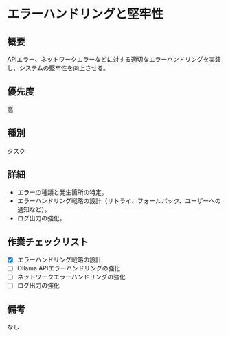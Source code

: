 # エラーハンドリングと堅牢性

## 概要
APIエラー、ネットワークエラーなどに対する適切なエラーハンドリングを実装し、システムの堅牢性を向上させる。

## 優先度
高

## 種別
タスク

## 詳細
* エラーの種類と発生箇所の特定。
* エラーハンドリング戦略の設計（リトライ、フォールバック、ユーザーへの通知など）。
* ログ出力の強化。

## 作業チェックリスト
* [x] エラーハンドリング戦略の設計
* [ ] Ollama APIエラーハンドリングの強化
* [ ] ネットワークエラーハンドリングの強化
* [ ] ログ出力の強化

## 備考
なし

